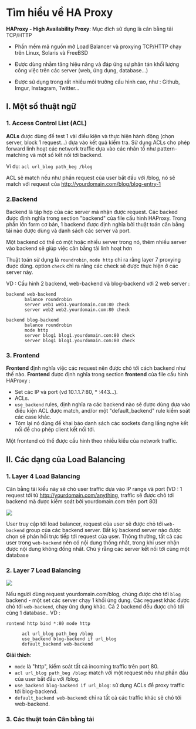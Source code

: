 # Tìm hiểu về HA Proxy

**HAProxy - High Availability Proxy**: Mục đích sử dụng là cân bằng tải TCP/HTTP

- Phần mềm mã nguồn mở Load Balancer và proxying TCP/HTTP chạy trên Linux, Solaris và FreeBSD

- Được dùng nhằm tăng hiệu năng và đáp ứng sự phân tán khối lượng công việc trên các server (web, ứng dụng, database...)

- Được sử dụng trong rất nhiều môi trường cấu hình cao, như : Github, Imgur, Instagram, Twitter...


## I. Một số thuật ngữ

### 1. Access Control List (ACL)

**ACLs** được dùng để test 1 vài điều kiện và thực hiện hành động (chọn server, block 1 request...) dựa vào kết quả kiểm tra. Sử dụng ACLs cho phép forward linh hoạt các network traffic dựa vào các nhân tố như pattern-matching và một số kết nối tới backend.

Ví dụ: `acl url_blog path_beg /blog`

ACL sẽ match nếu như phần request của user bắt đầu với /blog, nó sẽ match với request của http://yourdomain.com/blog/blog-entry-1

### 2.Backend

Backend là tập hợp của các server mà nhận được request. Các backed được định nghĩa trong section "backend" của file cấu hình HAProxy. Trong phần lớn form cơ bản, 1 backend được định nghĩa bởi thuật toán cân bằng tải nào được dùng và danh sách các server và port.

Một backend có thể có một hoặc nhiều server trong nó, thêm nhiều server vào backend sẽ giúp việc cân bằng tải linh hoạt hơn

Thuật toán sử dụng là `roundrobin`, `mode http` chỉ ra rằng layer 7 proxying đuợc dùng. option `check` chỉ ra rằng các check sẽ được thực hiện ở các server này.

VD : Cấu hình 2 backend, web-backend và blog-backend với 2 web server :
```
backend web-backend
	   balance roundrobin
	   server web1 web1.yourdomain.com:80 check
	   server web2 web2.yourdomain.com:80 check

backend blog-backend
	   balance roundrobin
	   mode http
	   server blog1 blog1.yourdomain.com:80 check
	   server blog1 blog1.yourdomain.com:80 check
```

### 3. Frontend

**Frontend** định nghĩa việc các request nên được chỏ tới cách backend như thế nào. **Frontend** được định nghĩa trong section **frontend** của file cấu hình HAProxy :

- Set các IP và port (vd 10.1.1.7:80, * :443...).
- ACLs.
- `use_backend` rules, định nghĩa ra các backend nào sẽ được dùng dựa vào điều kiện ACL được match, and/or một "default_backend" rule kiểm soát các case khác.
- Tóm lại nó dùng để khai báo danh sách các sockets đang lắng nghe kết nối để cho phép client kết nối tới.

Một frontend có thể được cấu hình theo nhiều kiểu của network traffic.

## II. Các dạng của Load Balancing

### 1. Layer 4 Load Balancing

Cân bằng tải kiểu này sẽ chỏ user traffic dựa vào IP range và port (VD : 1 request tới từ http://yourdomain.com/anything, traffic sẽ được chỏ tới backend mà được kiểm soát bởi yourdomain.com trên port 80)

<img src="https://i.imgur.com/xuXhdkH.png">

User truy cập tới load balancer, request của user sẽ được chỏ tới `web-backend` group của các backend server. Bất kỳ backend server nào được chọn sẽ phản hồi trực tiếp tới request của user. Thông thường, tất cả các user trong `web-backend` nên có nội dung thống nhất, trong khi user nhận được nội dung không đồng nhất. Chú ý rằng các server kết nối tới cùng một database

### 2. Layer 7 Load Balancing

<img src="https://i.imgur.com/9FKaudn.png">

Nếu người dùng request yourdomain.com/blog, chúng được chỏ tới `blog` backend - một set các server chạy 1 khối ứng dụng. Các request khác được chỏ tới `web-backend`, chạy ứng dụng khác. Cả 2 backend đều được chỏ tới cùng 1 database.. 
VD :
```
rontend http bind *:80 mode http

	  acl url_blog path_beg /blog
	  use_backend blog-backend if url_blog
	  default_backend web-backend
```
**Giải thích**:

- `mode` là "http", kiểm soát tất cả incoming traffic trên port 80.
- `acl url_blog path_beg /blog`: match với một request nếu như phần đầu của user bắt đầu với /blog.
- `use_backend blog-backend if url_blog`: sử dụng ACLs để proxy traffic tới blog-backend.
- `default_backend web-backend`: chỉ ra tất cả các traffic khác sẽ chỏ tới web-backend.

### 3. Các thuật toán Cân bằng tải


